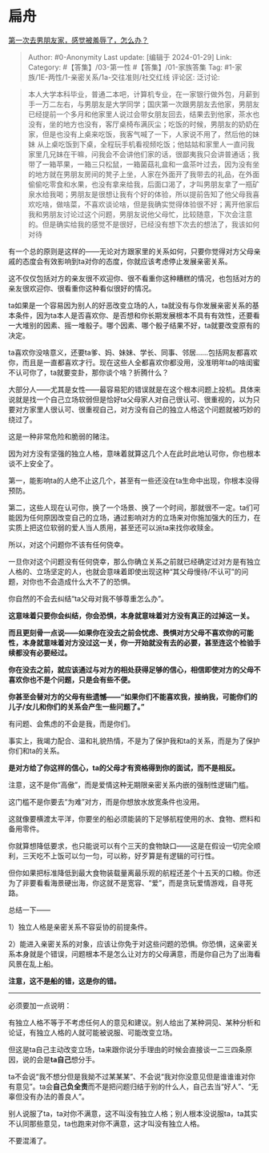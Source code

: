 # 扁舟
[第一次去男朋友家，感觉被羞辱了，怎么办？](https://www.zhihu.com/question/565403623/answer/3379492662)

> Author: #0-Anonymity
> Last update: [编辑于 2024-01-29]
> Link:
> Category: #【答集】/03-第一性 #【答集】/01-家族答集
> Tag: #1-家族/1E-两性/1-亲密关系/1a-交往准则/社交红线 
> 评论区:
> 泛讨论:

> 本人大学本科毕业，普通二本吧，计算机专业，在一家银行做外包，月薪到手一万二左右，与男朋友是大学同学；国庆第一次跟男朋友去他家，男朋友已经提前一个多月和他家里人说过会带女朋友回去，结果去到他家，茶水也没有，坐的地方也没有，客厅桌椅布满灰尘；吃饭的时候，男朋友的奶奶在家，但是也没有上桌来吃饭，我客气喊了一下，人家说不用了，然后他的妹妹 从上桌吃饭到下桌，全程玩手机看视频吃饭；他姑姑和家里人一直问我家里几兄妹在干嘛，问我会不会讲他们家的话，很鄙夷我只会讲普通话；我带了一箱苹果，一箱三只松鼠，一箱菌菇礼盒和一盒茶叶过去，因为没有坐的地方就在男朋友房间的凳子上坐，人家在外面开了我带去的礼品，在外面偷偷吃零食和水果，也没有拿来给我，后面口渴了，才叫男朋友拿了一瓶矿泉水给我喝；男朋友是很想让我有个好的体验，所以提前告知了他父母我喜欢吃啥，做啥菜，不喜欢谈论啥，但是我确实觉得体验很不好；离开他家后我和男朋友讨论过这个问题，男朋友说他父母忙，比较随意，下次会注意的。但是确实给我的感觉不是很好，已经没有想下次去的想法了，我该如何对待

有一个总的原则是这样的——无论对方跟家里的关系如何，只要你觉得对方父母亲戚的态度会有效影响到ta对你的态度，你就应该考虑停止发展亲密关系。

这不仅仅包括对方的亲友很不欢迎你、很不看重你这种糟糕的情况，也包括对方的亲友很欢迎你、很看重你这种看似很好的情况。

ta如果是一个容易因为别人的好恶改变立场的人，ta就没有与你发展亲密关系的基本条件，因为ta本人是否喜欢你、是否想和你长期发展根本不具有有效性，还要看一大堆别的因素、摇一堆骰子。哪个因素、哪个骰子结果不好，ta就要改变原有的决定。

ta喜欢你没啥意义，还要ta爹、妈、妹妹、学长、同事、邻居……包括网友都喜欢你，而且是一直都喜欢才行。现在这些人全都喜欢你都没用，没准明年ta的啥闺蜜不认可你了，ta就要变卦，那你谈个啥？折腾什么？

大部分人——尤其是女性——最容易犯的错误就是在这个根本问题上投机。具体来说就是找一个自己立场软弱但是恰好ta父母家人对自己很认可、很重视的，以为只要对方家里人很认可、很重视自己，对方没有自己的独立人格这个问题就被巧妙的绕过了。

这是一种非常危险和脆弱的赌注。

因为对方没有坚强的独立人格，意味着就算这几个人在此时此地认可你，你也根本谈不上安全了。

第一，能影响ta的人绝不止这几个，甚至有一些还没在ta生命中出现，你根本没得预防。

第二，这些人现在认可你，换了一个场景、换了一个时间，那就很不一定。ta们可能因为任何原因改变自己的立场，通过影响对方的立场来对你施加强大的压力，在实质上把这位软弱的爱人当人质用，甚至还可以派ta来找你收赎金。

所以，对这个问题你不该有任何侥幸。

一旦你对这个问题没有任何侥幸，那么你确立关系之前就已经确定过对方是有独立人格的、立场坚定的人，也就会意味着即使出现这种“其父母慢待/不认可”的问题，对你也不会造成什么大不了的恐惧。

你自然的不会去纠结“ta父母对我不够尊重怎么办”。

**这意味着只要你会纠结，你会恐惧，本身就意味着对方没有真正的过掉这一关。**

**而且更刻骨一点说——如果你在没去之前会忧虑、畏惧对方父母不喜欢你的可能性，本身就意味着对方没过这一关，你一开始就没有去的必要，甚至连这个检验手续都没有必要经过。**

**你在没去之前，就应该通过与对方的相处获得足够的信心，相信即使对方的父母不喜欢你也不是个问题，只是会有些不便。**

**你甚至会替对方的父母有些遗憾——“如果你们不能喜欢我，接纳我，可能你们的儿子/女儿和你们的关系会产生一些问题了。”**

有问题、会焦虑的不会是我，而是你们。

事实上，我竭力配合、温和礼貌热情，不是为了保护我和ta的关系，而是为了保护你们和ta的关系。

**是对方给了你这样的信心，ta的父母才有资格得到你的面试，而不是相反。**

注意，这不是你“高傲”，而是爱情这种无期限亲密关系内嵌的强制性逻辑门槛。

这门槛不是你要去“为难”对方，而是你想放水放宽条件也没用。

这就像要横渡太平洋，你要坐的船必须能装的下足够航程使用的水、食物、燃料和备用零件。

你就算想降低要求，也只能说可以有个三天的食物缺口——这是在假设一切完全顺利，三天吃不上饭可以匀一匀，可以称，好歹算是有逻辑的可行性。

但你如果把标准降低到最大食物装载量离最乐观的航程还差个十五天的口粮。你还为了非要看看海景硬出海，你这就不是宽容、“爱”，而是贪玩爱情游戏，自寻死路。

总结一下——

1）独立人格是亲密关系不容妥协的前提条件。

2）能进入亲密关系的对象，应该让你免于对这些问题的恐惧。你恐惧，这亲密关系本身就是个错误，问题根本不是怎么让对方的父母满意，而是你自己为了出海看风景在乱上船。

**注意，这不是船的错，这是你的错。**

--------------------

必须要加一点说明：

有独立人格不等于不考虑任何人的意见和建议。别人给出了某种洞见、某种分析和论证，有独立人格的人就可能被说服、可能改变立场。

但这是ta自己主动改变立场，ta来跟你说分手理由的时候会直接谈一二三四条原因，说的会是**ta自己**想分手。

ta不会说“我不想分但是我拗不过某某某”、不会说“我对你没意见但是谁谁谁对你有意见”。ta会**自己负全责**而不是把问题归结于别的什么人，自己去当“好人”、“无辜但没有办法的善良人”。

别人说服了ta，ta对你不满意，这不叫没有独立人格；别人根本没说服ta，ta其实不认同那些意见，ta也跑来对你不满意，这才叫没有独立人格。

不要混淆了。